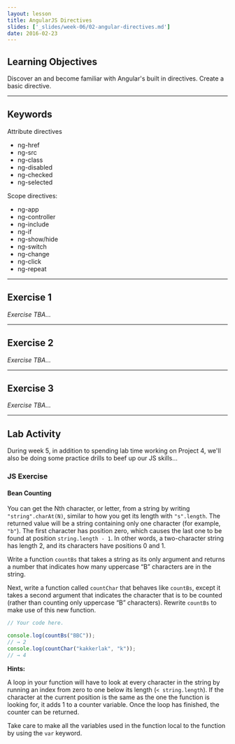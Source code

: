```yaml
---
layout: lesson
title: AngularJS Directives
slides: ['_slides/week-06/02-angular-directives.md']
date: 2016-02-23
---
```


## Learning Objectives

Discover an and become familiar with Angular's built in directives.
Create a basic directive.

---

## Keywords

Attribute directives

- ng-href
- ng-src
- ng-class
- ng-disabled
- ng-checked
- ng-selected

Scope directives:

- ng-app
- ng-controller
- ng-include
- ng-if
- ng-show/hide
- ng-switch
- ng-change
- ng-click
- ng-repeat

---

## Exercise 1

*Exercise TBA...*

---

## Exercise 2

*Exercise TBA...*

---

## Exercise 3

*Exercise TBA...*

---

## Lab Activity

During week 5, in addition to spending lab time working on Project 4, we'll also be doing some practice drills to beef up our JS skills...

### JS Exercise

#### Bean Counting

You can get the Nth character, or letter, from a string by writing `"string".charAt(N)`, similar to how you get its length with `"s".length`. The returned value will be a string containing only one character (for example, `"b"`). The first character has position zero, which causes the last one to be found at position `string.length - 1`. In other words, a two-character string has length 2, and its characters have positions 0 and 1.

Write a function `countBs` that takes a string as its only argument and returns a number that indicates how many uppercase “B” characters are in the string.

Next, write a function called `countChar` that behaves like `countBs`, except it takes a second argument that indicates the character that is to be counted (rather than counting only uppercase “B” characters). Rewrite `countBs` to make use of this new function.

```js
// Your code here.

console.log(countBs("BBC"));
// → 2
console.log(countChar("kakkerlak", "k"));
// → 4
```

**Hints:**

A loop in your function will have to look at every character in the string by running an index from zero to one below its length (`< string.length`). If the character at the current position is the same as the one the function is looking for, it adds 1 to a counter variable. Once the loop has finished, the counter can be returned.

Take care to make all the variables used in the function local to the function by using the `var` keyword.

